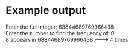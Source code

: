 # Example output  
Enter the full integer: 68844689769966438  
Enter the number to find the frequency of: 8  
8 appears in 68844689769966438 ---> 4 times
